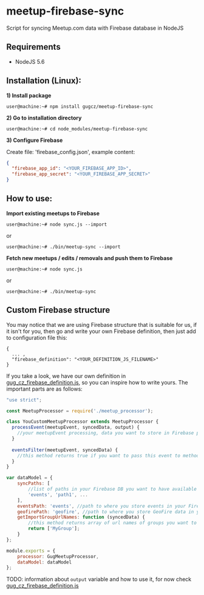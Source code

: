 # meetup-firebase-sync
Script for syncing Meetup.com data with Firebase database in NodeJS

## Requirements

 - NodeJS 5.6

## Installation (Linux):

__1) Install package__
```
user@machine:~# npm install gugcz/meetup-firebase-sync
```

__2) Go to installation directory__
```
user@machine:~# cd node_modules/meetup-firebase-sync
```

__3) Configure Firebase__

Create file: 'firebase_config.json', example content:

```json
{
  "firebase_app_id": "<YOUR_FIREBASE_APP_ID>",
  "firebase_app_secret": "<YOUR_FIREBASE_APP_SECRET>"
}
```

## How to use:

__Import existing meetups to Firebase__
```
user@machine:~# node sync.js --import
```
or
```
user@machine:~# ./bin/meetup-sync --import
```

__Fetch new meetups / edits / removals and push them to Firebase__
```
user@machine:~# node sync.js
```
or
```
user@machine:~# ./bin/meetup-sync
```

## Custom Firebase structure

You may notice that we are using Firebase structure that is suitable for us, if it isn't for you, then go and write your own Firebase definition,
then just add to configuration file this:
```
{
  ... ,
  "firebase_definition": "<YOUR_DEFINITION_JS_FILENAME>"
}
```

If you take a look, we have our own definition in [gug_cz_firebase_definition.js](gug_cz_firebase_definition.js), so you can inspire how to write yours. The important parts are as follows:

```javascript
"use strict";

const MeetupProcessor = require('./meetup_processor');

class YouCustomMeetupProcessor extends MeetupProcessor {
  processEvent(meetupEvent, syncedData, output) {
    //your meetupEvent processing, data you want to store in Firebase push to output (see definition)
  }   
  
  eventsFilter(meetupEvent, syncedData) {
    //this method returns true if you want to pass this event to method above or it's not for your (typically check your meetup id here)
  }
}

var dataModel = {
    syncPaths: [
        //list of paths in your Firebase DB you want to have available to the MeetupProcessor above (syncedData parameters)
        'events', 'path1', ...
    ],
    eventsPath: 'events', //path to where you store events in your Firebase DB
    geofirePath: 'geofire', //path to where you store GeoFire data in your Firebase DB
    getImportGroupUrlNames: function (syncedData) {
        //this method returns array of url names of groups you want to import data from
        return ['MyGroup'];
    }
};

module.exports = {
    processor: GugMeetupProcessor,
    dataModel: dataModel
};
```

TODO: information about ```output``` variable and how to use it, for now check [gug_cz_firebase_definition.js](gug_cz_firebase_definition.js)
